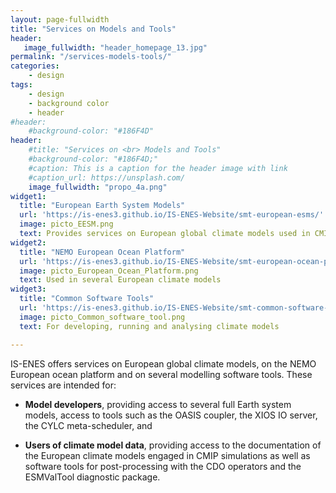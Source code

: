 ```yaml
---
layout: page-fullwidth
title: "Services on Models and Tools"
header:
   image_fullwidth: "header_homepage_13.jpg"
permalink: "/services-models-tools/"
categories:
    - design
tags:
    - design
    - background color
    - header
#header:
    #background-color: "#186F4D"
header:
    #title: "Services on <br> Models and Tools"
    #background-color: "#186F4D;"
    #caption: This is a caption for the header image with link
    #caption_url: https://unsplash.com/
    image_fullwidth: "propo_4a.png"
widget1:
  title: "European Earth System Models"
  url: 'https://is-enes3.github.io/IS-ENES-Website/smt-european-esms/'
  image: picto_EESM.png
  text: Provides services on European global climate models used in CMIP
widget2:
  title: "NEMO European Ocean Platform"
  url: 'https://is-enes3.github.io/IS-ENES-Website/smt-european-ocean-platform/'
  image: picto_European_Ocean_Platform.png
  text: Used in several European climate models
widget3:
  title: "Common Software Tools"
  url: 'https://is-enes3.github.io/IS-ENES-Website/smt-common-software-tools/'
  image: picto_Common_software_tool.png
  text: For developing, running and analysing climate models

---
```


IS-ENES offers services on European global climate models, on the NEMO European ocean platform and on several modelling software tools. These services are intended for:

- **Model developers**, providing access to several full Earth system models, access to tools such as the OASIS coupler, the XIOS IO server, the CYLC meta-scheduler, and

- **Users of climate model data**, providing access to the documentation of the European climate models engaged in CMIP simulations as well as software tools for post-processing with the CDO operators and the ESMValTool diagnostic package. 

